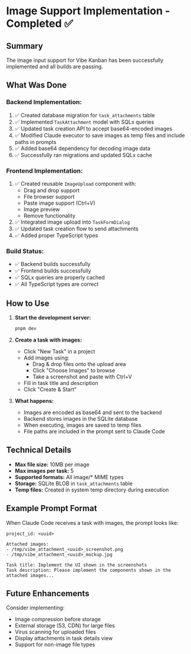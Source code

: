 # Image Support Implementation - Completed ✅

## Summary
The image input support for Vibe Kanban has been successfully implemented and all builds are passing.

## What Was Done

### Backend Implementation:
1. ✅ Created database migration for `task_attachments` table
2. ✅ Implemented `TaskAttachment` model with SQLx queries
3. ✅ Updated task creation API to accept base64-encoded images
4. ✅ Modified Claude executor to save images as temp files and include paths in prompts
5. ✅ Added base64 dependency for decoding image data
6. ✅ Successfully ran migrations and updated SQLx cache

### Frontend Implementation:
1. ✅ Created reusable `ImageUpload` component with:
   - Drag and drop support
   - File browser support
   - Paste image support (Ctrl+V)
   - Image preview
   - Remove functionality
2. ✅ Integrated image upload into `TaskFormDialog`
3. ✅ Updated task creation flow to send attachments
4. ✅ Added proper TypeScript types

### Build Status:
- ✅ Backend builds successfully
- ✅ Frontend builds successfully
- ✅ SQLx queries are properly cached
- ✅ All TypeScript types are correct

## How to Use

1. **Start the development server:**
   ```bash
   pnpm dev
   ```

2. **Create a task with images:**
   - Click "New Task" in a project
   - Add images using:
     - Drag & drop files onto the upload area
     - Click "Choose Images" to browse
     - Take a screenshot and paste with Ctrl+V
   - Fill in task title and description
   - Click "Create & Start"

3. **What happens:**
   - Images are encoded as base64 and sent to the backend
   - Backend stores images in the SQLite database
   - When executing, images are saved to temp files
   - File paths are included in the prompt sent to Claude Code

## Technical Details

- **Max file size:** 10MB per image
- **Max images per task:** 5
- **Supported formats:** All image/* MIME types
- **Storage:** SQLite BLOB in `task_attachments` table
- **Temp files:** Created in system temp directory during execution

## Example Prompt Format

When Claude Code receives a task with images, the prompt looks like:
```
project_id: <uuid>

Attached images:
- /tmp/vibe_attachment_<uuid>_screenshot.png
- /tmp/vibe_attachment_<uuid>_mockup.jpg

Task title: Implement the UI shown in the screenshots
Task description: Please implement the components shown in the attached images...
```

## Future Enhancements

Consider implementing:
- Image compression before storage
- External storage (S3, CDN) for large files
- Virus scanning for uploaded files
- Display attachments in task details view
- Support for non-image file types
